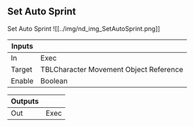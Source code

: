 ## Set Auto Sprint
Set Auto Sprint
![[../img/nd_img_SetAutoSprint.png]]

|Inputs||
|--|--|
| In | Exec |
| Target | TBLCharacter Movement Object Reference |
| Enable | Boolean |

|Outputs||
|--|--|
| Out | Exec |
